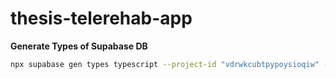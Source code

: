 # thesis-telerehab-app

**Generate Types of Supabase DB**

```sh
npx supabase gen types typescript --project-id "vdrwkcubtpypoysioqiw" --schema public > database.types.ts
```
